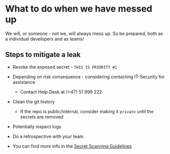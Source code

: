 # What to do when we have messed up

We will, or someone - not we, will always mess up. So be prepared, both as a individual developers and as teams!

## Steps to mitigate a leak

- Revoke the exposed secret - `THIS IS PRIORITY #1`
- Depending on risk consequence - considering contacting IT-Security for assistance
  - Contact Help Desk at (+47) 51 999 222
- Clean the git history
  - If the repo is public/internal, consider making it `private` until the secrets are removed
- Potentially inspect logs
- Do a retrospective with your team

- You can find more info in the [Secret Scanning Guidelines](https://appsec.equinor.com/guidelines/secret-scanning/#what-to-do-when-we-have-messed-up)
